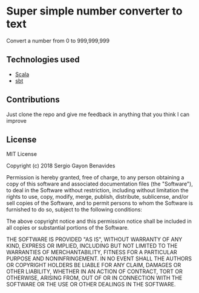 # Super simple number converter to text

Convert a number from 0 to 999,999,999

## Technologies used

   - [Scala](https://www.scala-lang.org/)
   - [sbt](https://www.scala-sbt.org/)

## Contributions

Just clone the repo and give me feedback in anything that you think I can improve

## License

MIT License

Copyright (c) 2018 Sergio Gayon Benavides

Permission is hereby granted, free of charge, to any person obtaining a copy of this software and associated documentation files (the "Software"), to deal in the Software without restriction, including without limitation the rights to use, copy, modify, merge, publish, distribute, sublicense, and/or sell copies of the Software, and to permit persons to whom the Software is furnished to do so, subject to the following conditions:

The above copyright notice and this permission notice shall be included in all copies or substantial portions of the Software.

THE SOFTWARE IS PROVIDED "AS IS", WITHOUT WARRANTY OF ANY KIND, EXPRESS OR IMPLIED, INCLUDING BUT NOT LIMITED TO THE WARRANTIES OF MERCHANTABILITY, FITNESS FOR A PARTICULAR PURPOSE AND NONINFRINGEMENT. IN NO EVENT SHALL THE AUTHORS OR COPYRIGHT HOLDERS BE LIABLE FOR ANY CLAIM, DAMAGES OR OTHER LIABILITY, WHETHER IN AN ACTION OF CONTRACT, TORT OR OTHERWISE, ARISING FROM, OUT OF OR IN CONNECTION WITH THE SOFTWARE OR THE USE OR OTHER DEALINGS IN THE SOFTWARE.
